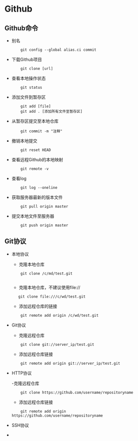 # Github

## Github命令

- 别名

	```
		git config --global alias.ci commit
	```
	
- 下载Github项目

	```
		git clone [url]
	```
	
- 查看本地操作状态

	```
		git status
	```

- 添加文件到暂存区

	```
		git add [file]
		git add . [添加所有文件至暂存区]
	```

- 从暂存区提交至本地仓库

	```
		git commit -m "注释"
	```

- 撤销本地提交

	```
		git reset HEAD
	```

- 查看远程Github的本地映射

	```
		git remote -v
	```
	
- 查看log

	```
		git log --oneline
	```
- 获取服务器最新的版本文件

	```
		git pull origin master
	```
	
- 提交本地文件至服务器

	```
		git push origin master
	```

## Git协议

- 本地协议

	- 克隆本地仓库
	
	```	 	
	 	git clone /c/md/test.git
		
	 ```
	 
	- 克隆本地仓库，不建议使用file://
	 
	 ```
	 	git clone file:///c/wd/test.git
	 ```
	 
	- 添加远程仓库的链接
	
	```
		git remote add origin /c/wd/test.git
	```
- Git协议

	- 克隆远程仓库

	```
		git clone git://server_ip/test.git
	```

	- 添加远程仓库链接

	```
		git remote add origin git://server_ip/test.git
	```
- HTTP协议

	-克隆远程仓库

	```
		git clone https://github.com/username/repositoryname
	```

	- 添加远程仓库链接

	```
		git remote add origin https://github.com/username/repositoryname
	```

- SSH协议

- 

	
